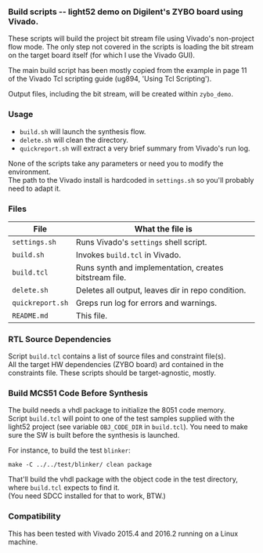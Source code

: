 ### Build scripts -- light52 demo on Digilent's ZYBO board using Vivado.

These scripts will build the project bit stream file using Vivado's non-project 
flow mode. The only step not covered in the scripts is loading the bit stream on 
the target board itself (for which I use the Vivado GUI).

The main build script has been mostly copied from the example in page 11 of the
Vivado Tcl scripting guide (ug894, 'Using Tcl Scripting'). 

Output files, including the bit stream, will be created within `zybo_demo`.


### Usage

+ `build.sh` will launch the synthesis flow. 
+ `delete.sh` will clean the directory.
+ `quickreport.sh` will extract a very brief summary from Vivado's run log.

None of the scripts take any parameters or need you to modify the environment.  
The path to the Vivado install is hardcoded in `settings.sh` so you'll probably need to adapt it. 


### Files

| File              | What the file is                                        |
| ---               | ---                                                     |
| `settings.sh`     | Runs Vivado's `settings` shell script.                  |
| `build.sh`        | Invokes `build.tcl` in Vivado.                          |
| `build.tcl`       | Runs synth and implementation, creates bitstream file.  |
| `delete.sh`       | Deletes all output, leaves dir in repo condition.       |
| `quickreport.sh`  | Greps run log for errors and warnings.                  |
| `README.md`       | This file.                                              |


### RTL Source Dependencies

Script `build.tcl` contains a list of source files and constraint file(s).  
All the target HW dependencies (ZYBO board) ard contained in the constraints
file. These scripts should be target-agnostic, mostly.


### Build MCS51 Code Before Synthesis

The build needs a vhdl package to initialize the 8051 code memory.   
Script `build.tcl` will point to one of the test samples supplied with the light52
project (see variable `OBJ_CODE_DIR` in `build.tcl`). You need to make sure the SW
is built before the synthesis is launched.

For instance, to build the test `blinker`:

    make -C ../../test/blinker/ clean package
  

That'll build the vhdl package with the object code in the test directory, where `build.tcl`
expects to find it.  
(You need SDCC installed for that to work, BTW.)


### Compatibility

This has been tested with Vivado 2015.4 and 2016.2 running on a Linux machine.


